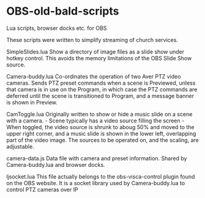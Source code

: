 # OBS-old-bald-scripts
Lua scripts, browser docks etc. for OBS

These scripts were written to simplify streaming of church services.

SimpleSlides.lua
    Show a directory of image files as a slide show under hotkey control.
    This avoids the memory limitations of the OBS Slide Show source.

Camera-buddy.lua
    Co-ordinates the operation of two Aver PTZ video cameras.
    Sends PTZ preset commands when a scene is Previewed, unless that
    camera is in use on the Program, in which case the PTZ commands
    are deferred until the scene is transitioned to Program, and
    a message banner is shown in Preview.

CamToggle.lua
    Originally written to show or hide a music slide on a scene with a camera.
    - Scene typically has a video source filling the screen
    - When toggled, the video source is shrunk to aboug 50% and moved to the
      upper right corner, and a music slide is shown in the lower left,
      overlapping part of the video image.
    The sources to be operated on, and the scaling, are adjustable.

camera-data.js
    Data file with camera and preset information. Shared by Camera-buddy.lua
    and browser docks.

ljsocket.lua
    This file actually belongs to the obs-visca-control plugin found on
    the OBS website.
    It is a socket library used by Camera-buddy.lua to control PTZ cameras
    over IP
